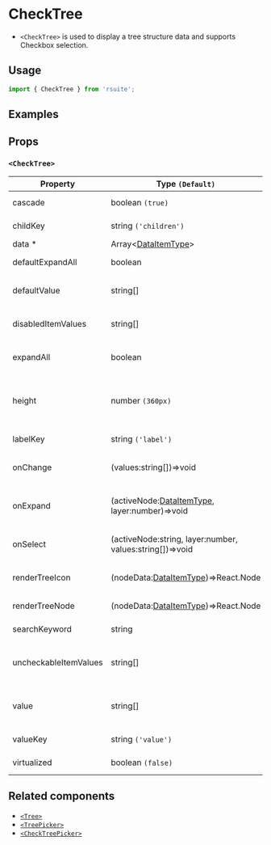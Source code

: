 # CheckTree

- `<CheckTree>` is used to display a tree structure data and supports Checkbox selection.

## Usage

```js
import { CheckTree } from 'rsuite';
```

## Examples

<!--{demo}-->

## Props

### `<CheckTree>`

| Property              | Type `(Default)`                                         | Description                                                               |
| --------------------- | -------------------------------------------------------- | ------------------------------------------------------------------------- |
| cascade               | boolean `(true)`                                         | Whether cascade select                                                    |
| childKey              | string `('children')`                                    | Set childrenKey key in data                                               |
| data \*               | Array&lt;[DataItemType](#types)&gt;                      | Tree data                                                                 |
| defaultExpandAll      | boolean                                                  | Expand all tree node                                                      |
| defaultValue          | string[]                                                 | Default values of the selected tree node                                  |
| disabledItemValues    | string[]                                                 | Values of disabled tree node                                              |
| expandAll             | boolean                                                  | Expand or unExpand all nodes(Controlled)                                  |
| height                | number `(360px)`                                         | height of menu. When `virtualize` is true, you can set the height of menu |
| labelKey              | string `('label')`                                       | Set label key in data                                                     |
| onChange              | (values:string[])=>void                                  | Callback fired when value change                                          |
| onExpand              | (activeNode:[DataItemType](#types), layer:number)=>void  | Callback fired when tree node expand state changed                        |
| onSelect              | (activeNode:string, layer:number, values:string[])=>void | Callback fired when tree node is selected                                 |
| renderTreeIcon        | (nodeData:[DataItemType](#types))=>React.Node            | Custom render the icon in tree node                                       |
| renderTreeNode        | (nodeData:[DataItemType](#types))=>React.Node            | Custom render tree node                                                   |
| searchKeyword         | string                                                   | searchKeyword (Controlled)                                                |
| uncheckableItemValues | string[]                                                 | Set the option value for the check box not to be rendered                 |
| value                 | string[]                                                 | Specifies the values of the selected tree node (Controlled)               |
| valueKey              | string `('value')`                                       | Set value key in data                                                     |
| virtualized           | boolean `(false)`                                        | Whether using Virtualized List                                            |



## Related components

- [`<Tree>`](./tree)
- [`<TreePicker>`](./tree-picker)
- [`<CheckTreePicker>`](./check-tree-picker)
